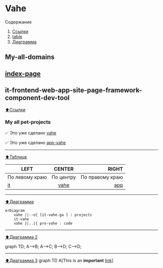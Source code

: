 # Vahe
Содержание
1. [Ссылки](#links)
2. [table](#Таблица)
3. [Диаграмма](#diagram)

My-all-domains
-
## [index-page](https://vahe.ga/)
it-frontend-web-app-site-page-framework-component-dev-tool
-
[:arrow_up:Ссылки](#links)
### My all pet-projects
:white_check_mark: Это уже сделано  [vahe](https://vahe.ga/)

:white_check_mark: Это уже сделано  [app-vahe](https://app-vahe.ga/)
____
[:arrow_up:Таблица](#table)

| LEFT | CENTER | RIGHT |
|----------------|:---------:|----------------:|
| По левому краю | По центру | По правому краю |
| [it](https://it-vahe.ga/) | [vahe](https://vahe.ga/) | [app](https://www.app-vahe.ga/) |
____
[:arrow_up:Диаграмма](#diagram)

```mermaid
erDiagram
    vahe ||--o{ [it-vahe.ga ] : projects
    it-vahe
    vahe }|..|{ pro-vahe : code
```
____
[:arrow_up:Диаграмма 2](#diagram2)

graph TD;
    A-->B;
    A-->C;
    B-->D;
    C-->D;
____
[:arrow_up:Диаграмма 3](#diagram3)
graph TD
    A[This is an <b>important</b> <a href='https://google.com'>link</a>]
